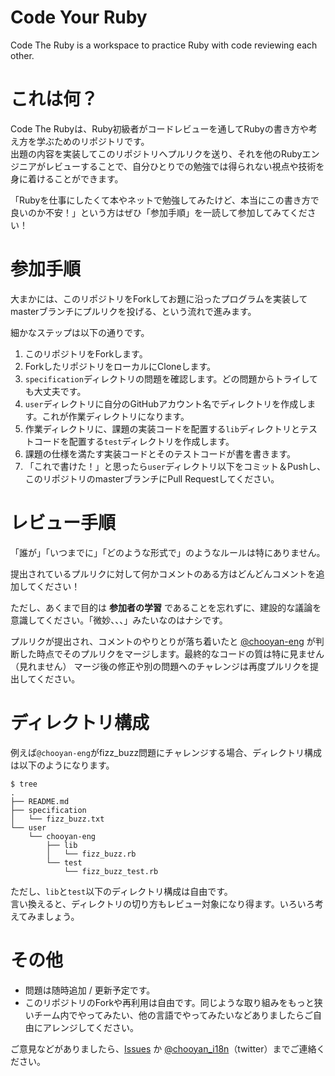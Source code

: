 # Code Your Ruby

Code The Ruby is a workspace to practice Ruby with code reviewing each other.

# これは何？

Code The Rubyは、Ruby初級者がコードレビューを通してRubyの書き方や考え方を学ぶためのリポジトリです。  
出題の内容を実装してこのリポジトリへプルリクを送り、それを他のRubyエンジニアがレビューすることで、自分ひとりでの勉強では得られない視点や技術を身に着けることができます。  

「Rubyを仕事にしたくて本やネットで勉強してみたけど、本当にこの書き方で良いのか不安！」という方はぜひ「参加手順」を一読して参加してみてください！

# 参加手順

大まかには、このリポジトリをForkしてお題に沿ったプログラムを実装してmasterブランチにプルリクを投げる、という流れで進みます。

細かなステップは以下の通りです。

1. このリポジトリをForkします。
1. ForkしたリポジトリをローカルにCloneします。
1. `specification`ディレクトリの問題を確認します。どの問題からトライしても大丈夫です。
1. `user`ディレクトリに自分のGitHubアカウント名でディレクトリを作成します。これが作業ディレクトリになります。
1. 作業ディレクトリに、課題の実装コードを配置する`lib`ディレクトリとテストコードを配置する`test`ディレクトリを作成します。
1. 課題の仕様を満たす実装コードとそのテストコードが書を書きます。
1. 「これで書けた！」と思ったら`user`ディレクトリ以下をコミット＆Pushし、このリポジトリのmasterブランチにPull Requestしてください。

# レビュー手順

「誰が」「いつまでに」「どのような形式で」のようなルールは特にありません。

提出されているプルリクに対して何かコメントのある方はどんどんコメントを追加してください！

ただし、あくまで目的は __参加者の学習__ であることを忘れずに、建設的な議論を意識してください。「微妙、、、」みたいなのはナシです。

プルリクが提出され、コメントのやりとりが落ち着いたと [@chooyan-eng](https://github.com/chooyan-eng) が判断した時点でそのプルリクをマージします。最終的なコードの質は特に見ません（見れません）
マージ後の修正や別の問題へのチャレンジは再度プルリクを提出してください。

# ディレクトリ構成

例えば`@chooyan-eng`がfizz_buzz問題にチャレンジする場合、ディレクトリ構成は以下のようになります。

```
$ tree
.
├── README.md
├── specification
│   └── fizz_buzz.txt
└── user
    └── chooyan-eng
        ├── lib
        │   └── fizz_buzz.rb
        └── test
            └── fizz_buzz_test.rb
```

ただし、`lib`と`test`以下のディレクトリ構成は自由です。  
言い換えると、ディレクトリの切り方もレビュー対象になり得ます。いろいろ考えてみましょう。

# その他

* 問題は随時追加 / 更新予定です。
* このリポジトリのForkや再利用は自由です。同じような取り組みをもっと狭いチーム内でやってみたい、他の言語でやってみたいなどありましたらご自由にアレンジしてください。


ご意見などがありましたら、[Issues](https://github.com/chooyan-eng/code-your-ruby/issues) か [@chooyan_i18n](https://www.twitter.com/chooyan_i18n)（twitter）までご連絡ください。
